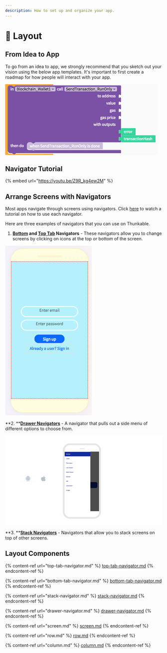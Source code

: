```yaml
---
description: How to set up and organize your app.
---
```


# 📐 Layout

## From Idea to App&#x20;

To go from an idea to app, we strongly recommend that you sketch out your vision using the below app templates. It's important to first create a roadmap for how people will interact with your app.&#x20;

![](<.gitbook/assets/image (48).png>)

## Navigator Tutorial

{% embed url="https://youtu.be/Z9R_kg4ew2M" %}



## Arrange Screens with Navigators

Most apps navigate through screens using navigators. Click [here](https://www.youtube.com/watch?v=Z9R\_kg4ew2M) to watch a tutorial on how to use each navigator.&#x20;

Here are three examples of navigators that you can use on Thunkable.

1. ****[**Bottom**](https://docs.thunkable.com/bottom-tab-navigator)** and **[**Top Tab**](https://docs.thunkable.com/top-tab-navigator)** Navigators** - These navigators allow you to change screens by clicking on icons at the top or bottom of the screen.&#x20;

![Top Tab Navigator](<.gitbook/assets/image (112).png>)

**2. **[**Drawer Navigators**](https://docs.thunkable.com/drawer-navigator) - A navigator that pulls out a side menu of different options to choose from.&#x20;

![](.gitbook/assets/thunkable-documentation-exhibits-83.png)

**3. **[**Stack Navigators**](https://docs.thunkable.com/stack-navigator) - Navigators that allow you to stack screens on top of other screens.

## Layout Components

{% content-ref url="top-tab-navigator.md" %}
[top-tab-navigator.md](top-tab-navigator.md)
{% endcontent-ref %}

{% content-ref url="bottom-tab-navigator.md" %}
[bottom-tab-navigator.md](bottom-tab-navigator.md)
{% endcontent-ref %}

{% content-ref url="stack-navigator.md" %}
[stack-navigator.md](stack-navigator.md)
{% endcontent-ref %}

{% content-ref url="drawer-navigator.md" %}
[drawer-navigator.md](drawer-navigator.md)
{% endcontent-ref %}

{% content-ref url="screen.md" %}
[screen.md](screen.md)
{% endcontent-ref %}

{% content-ref url="row.md" %}
[row.md](row.md)
{% endcontent-ref %}

{% content-ref url="column.md" %}
[column.md](column.md)
{% endcontent-ref %}
